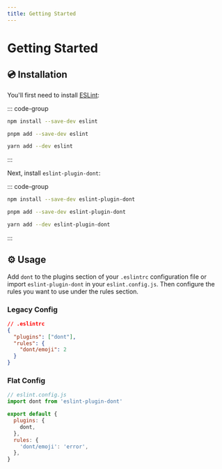 ```yaml
---
title: Getting Started
---
```


# Getting Started

## 💿 Installation

You'll first need to install [ESLint](https://eslint.org):

::: code-group

```bash [npm]
npm install --save-dev eslint
```

```bash [pnpm]
pnpm add --save-dev eslint
```

```bash [yarn]
yarn add --dev eslint
```

:::

Next, install `eslint-plugin-dont`:

::: code-group

```bash [npm]
npm install --save-dev eslint-plugin-dont
```

```bash [pnpm]
pnpm add --save-dev eslint-plugin-dont
```

```bash [yarn]
yarn add --dev eslint-plugin-dont
```

:::

## ⚙️ Usage

Add `dont` to the plugins section of your `.eslintrc` configuration file or
import `eslint-plugin-dont` in your `eslint.config.js`. Then configure the rules
you want to use under the rules section.

### Legacy Config

```json
// .eslintrc
{
  "plugins": ["dont"],
  "rules": {
    "dont/emoji": 2
  }
}
```

### Flat Config

```js
// eslint.config.js
import dont from 'eslint-plugin-dont'

export default {
  plugins: {
    dont,
  },
  rules: {
    'dont/emoji': 'error',
  },
}
```
